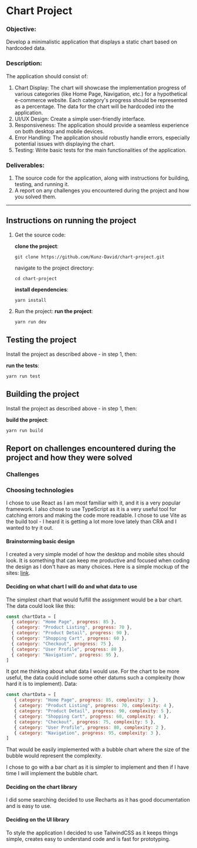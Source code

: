 # Chart Project

### Objective:
Develop a minimalistic application that displays a static chart based on hardcoded data.

### Description:
The application should consist of:

1) Chart Display: The chart will showcase the implementation progress of various categories (like Home Page, Navigation, etc.) for a hypothetical e-commerce website. Each category's progress should be represented as a percentage. The data for the chart will be hardcoded into the application.
2) UI/UX Design: Create a simple user-friendly interface.
3) Responsiveness: The application should provide a seamless experience on both desktop and mobile devices.
4) Error Handling: The application should robustly handle errors, especially potential issues with displaying the chart.
5) Testing: Write basic tests for the main functionalities of the application.

### Deliverables:
1) The source code for the application, along with instructions for building, testing, and running it.
2) A report on any challenges you encountered during the project and how you solved them.

---

## Instructions on running the project

1) Get the source code:

    **clone the project**:
    ```
    git clone https://github.com/Kunz-David/chart-project.git
    ```
    navigate to the project directory:
    ```
    cd chart-project
    ```
    
    **install dependencies**:
    ```
    yarn install
    ```
    
2) Run the project:
    **run the project**:
    ```
    yarn run dev
    ```

## Testing the project
Install the project as described above - in step 1, then: 

**run the tests**:
```
yarn run test
```

## Building the project
Install the project as described above - in step 1, then:

**build the project**:
```
yarn run build
```

## Report on challenges encountered during the project and how they were solved

### Challenges

### Choosing technologies
I chose to use React as I am most familiar with it, and it is a very popular framework.
I also chose to use TypeScript as it is a very useful tool for catching errors and making the code more readable.
I chose to use Vite as the build tool - I heard it is getting a lot more love lately than CRA and I wanted to try it out. 

#### Brainstorming basic design
I created a very simple model of how the desktop and mobile sites should look.
It is something that can keep me productive and focused when coding the design as I don't have as many choices.
Here is a simple mockup of the sites: [link](https://chart-project.my.canva.site/).

#### Deciding on what chart I will do and what data to use
The simplest chart that would fulfill the assignment would be a bar chart. The data could look like this:

```js
const chartData = [
  { category: "Home Page", progress: 85 },
  { category: "Product Listing", progress: 70 },
  { category: "Product Detail", progress: 90 },
  { category: "Shopping Cart", progress: 60 },
  { category: "Checkout", progress: 75 },
  { category: "User Profile", progress: 80 },
  { category: "Navigation", progress: 95 },
]
```

It got me thinking about what data I would use. For the chart to be more useful, the data could include some other datums such a complexity (how hard it is to implement).
Data:
```js
const chartData = [
   { category: "Home Page", progress: 85, complexity: 3 },
   { category: "Product Listing", progress: 70, complexity: 4 },
   { category: "Product Detail", progress: 90, complexity: 5 },
   { category: "Shopping Cart", progress: 60, complexity: 4 },
   { category: "Checkout", progress: 75, complexity: 5 },
   { category: "User Profile", progress: 80, complexity: 2 },
   { category: "Navigation", progress: 95, complexity: 3 },
]
```

That would be easily implemented with a bubble chart where the size of the bubble would represent the complexity.

I chose to go with a bar chart as it is simpler to implement and then if I have time I will implement the bubble chart.

#### Deciding on the chart library
I did some searching decided to use Recharts as it has good documentation and is easy to use.

#### Deciding on the UI library
To style the application I decided to use TailwindCSS as it keeps things simple, creates easy to understand code and is fast for prototyping.
